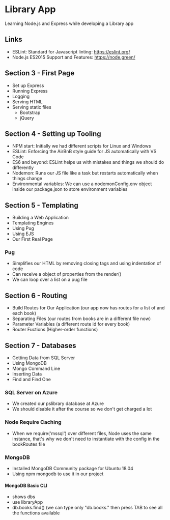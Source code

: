 # Library App

Learning Node.js and Express while developing a Library app

## Links

- ESLint: Standard for Javascript linting: https://eslint.org/
- Node.js ES2015 Support and Features: https://node.green/

## Section 3 - First Page

- Set up Express
- Running Express
- Logging
- Serving HTML
- Serving static files
  - Bootstrap
  - jQuery

## Section 4 - Setting up Tooling

- NPM start: Initially we had different scripts for Linux and Windows
- ESLint: Enforcing the AirBnB style guide for JS automatically with VS Code
- ES6 and beyond: ESLint helps us with mistakes and things we should do differently
- Nodemon: Runs our JS file like a task but restarts automatically when things change
- Environmental variables: We can use a nodemonConfig.env object inside our package.json to store environment variables

## Section 5 - Templating

- Building a Web Application
- Templating Engines
- Using Pug
- Using EJS
- Our First Real Page

### Pug
  - Simplifies our HTML by removing closing tags and using indentation of code
  - Can receive a object of properties from the render()
  - We can loop over a list on a pug file

## Section 6 - Routing
- Build Routes for Our Application (our app now has routes for a list of and each book)
- Separating Files (our routes from books are in a different file now)
- Parameter Variables (a different route id for every book)
- Router Fuctions (Higher-order functions)

## Section 7 - Databases
- Getting Data from SQL Server
- Using MongoDB
- Mongo Command Line
- Inserting Data
- Find and Find One

### SQL Server on Azure
- We created our pslibrary database at Azure
- We should disable it after the course so we don't get charged a lot

### Node Require Caching
- When we require('mssql') over different files, Node uses the same instance, that's why we don't need to instantiate with the config in the bookRoutes file

### MongoDB
- Installed MongoDB Community package for Ubuntu 18.04
- Using npm mongodb to use it in our project

#### MongoDB Basic CLI
- shows dbs
- use libraryApp
- db.books.find() (we can type only "db.books." then press TAB to see all the functions available